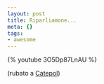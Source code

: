 ```yaml
--- 
layout: post
title: Riparliamone...
meta: {}
tags: 
- awesome
---
```

{% youtube 3O5Dp87LnAU %}
  
(rubato a [Catepol](http://www.catepol.net/2008/01/27/riparliamone/)) 
